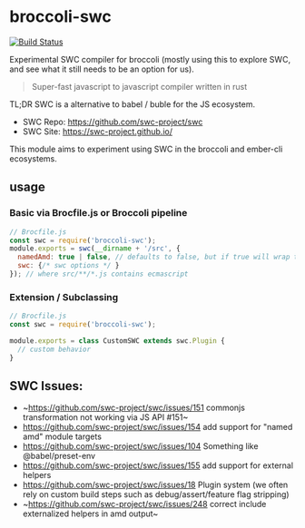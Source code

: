 # broccoli-swc
[![Build Status](https://travis-ci.org/stefanpenner/broccoli-swc.svg?branch=master)](https://travis-ci.org/stefanpenner/broccoli-swc)

Experimental SWC compiler for broccoli (mostly using this to explore SWC, and see what it still needs to be an option for us).

> Super-fast javascript to javascript compiler written in rust

TL;DR SWC is a alternative to babel / buble for the JS ecosystem.

* SWC Repo: https://github.com/swc-project/swc
* SWC Site: https://swc-project.github.io/

This module aims to experiment using SWC in the broccoli and ember-cli ecosystems.


## usage

### Basic via Brocfile.js or Broccoli pipeline

```js
// Brocfile.js
const swc = require('broccoli-swc');
module.exports = swc(__dirname + '/src', {
  namedAmd: true | false, // defaults to false, but if true will wrap the CJS in named AMD output
  swc: {/* swc options */ }
}); // where src/**/*.js contains ecmascript
```

### Extension / Subclassing

```js
// Brocfile.js
const swc = require('broccoli-swc');

module.exports = class CustomSWC extends swc.Plugin {
  // custom behavior
}
```

## SWC Issues:

* ~https://github.com/swc-project/swc/issues/151 commonjs transformation not working via JS API #151~
* https://github.com/swc-project/swc/issues/154 add support for "named amd" module targets
* https://github.com/swc-project/swc/issues/104 Something like @babel/preset-env
* https://github.com/swc-project/swc/issues/155 add support for external helpers
* https://github.com/swc-project/swc/issues/18 Plugin system (we often rely on custom build steps such as debug/assert/feature flag stripping)
* ~https://github.com/swc-project/swc/issues/248 correct include externalized helpers in amd output~
